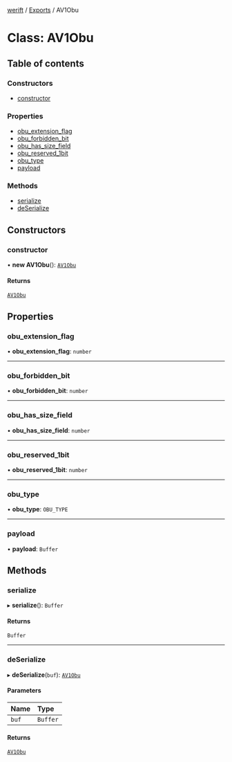 [werift](../README.md) / [Exports](../modules.md) / AV1Obu

# Class: AV1Obu

## Table of contents

### Constructors

- [constructor](AV1Obu.md#constructor)

### Properties

- [obu\_extension\_flag](AV1Obu.md#obu_extension_flag)
- [obu\_forbidden\_bit](AV1Obu.md#obu_forbidden_bit)
- [obu\_has\_size\_field](AV1Obu.md#obu_has_size_field)
- [obu\_reserved\_1bit](AV1Obu.md#obu_reserved_1bit)
- [obu\_type](AV1Obu.md#obu_type)
- [payload](AV1Obu.md#payload)

### Methods

- [serialize](AV1Obu.md#serialize)
- [deSerialize](AV1Obu.md#deserialize)

## Constructors

### constructor

• **new AV1Obu**(): [`AV1Obu`](AV1Obu.md)

#### Returns

[`AV1Obu`](AV1Obu.md)

## Properties

### obu\_extension\_flag

• **obu\_extension\_flag**: `number`

___

### obu\_forbidden\_bit

• **obu\_forbidden\_bit**: `number`

___

### obu\_has\_size\_field

• **obu\_has\_size\_field**: `number`

___

### obu\_reserved\_1bit

• **obu\_reserved\_1bit**: `number`

___

### obu\_type

• **obu\_type**: `OBU_TYPE`

___

### payload

• **payload**: `Buffer`

## Methods

### serialize

▸ **serialize**(): `Buffer`

#### Returns

`Buffer`

___

### deSerialize

▸ **deSerialize**(`buf`): [`AV1Obu`](AV1Obu.md)

#### Parameters

| Name | Type |
| :------ | :------ |
| `buf` | `Buffer` |

#### Returns

[`AV1Obu`](AV1Obu.md)
